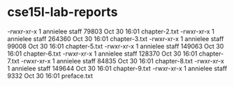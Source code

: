 # cse15l-lab-reports

-rwxr-xr-x  1 annielee  staff   79803 Oct 30 16:01 chapter-2.txt
-rwxr-xr-x  1 annielee  staff  264360 Oct 30 16:01 chapter-3.txt
-rwxr-xr-x  1 annielee  staff   99008 Oct 30 16:01 chapter-5.txt
-rwxr-xr-x  1 annielee  staff  149063 Oct 30 16:01 chapter-6.txt
-rwxr-xr-x  1 annielee  staff  128370 Oct 30 16:01 chapter-7.txt
-rwxr-xr-x  1 annielee  staff   84835 Oct 30 16:01 chapter-8.txt
-rwxr-xr-x  1 annielee  staff  149644 Oct 30 16:01 chapter-9.txt
-rwxr-xr-x  1 annielee  staff    9332 Oct 30 16:01 preface.txt
